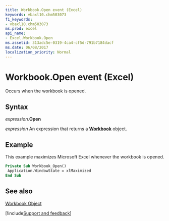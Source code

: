 ```yaml
---
title: Workbook.Open event (Excel)
keywords: vbaxl10.chm503073
f1_keywords:
- vbaxl10.chm503073
ms.prod: excel
api_name:
- Excel.Workbook.Open
ms.assetid: 313adc5e-0319-4ca4-cf5d-791b7184dacf
ms.date: 06/08/2017
localization_priority: Normal
---
```



# Workbook.Open event (Excel)

Occurs when the workbook is opened.


## Syntax

_expression_.**Open**

 _expression_ An expression that returns a **[Workbook](Excel.Workbook.md)** object.


## Example

This example maximizes Microsoft Excel whenever the workbook is opened.


```vb
Private Sub Workbook_Open() 
 Application.WindowState = xlMaximized 
End Sub
```


## See also


[Workbook Object](Excel.Workbook.md)

[!include[Support and feedback](~/includes/feedback-boilerplate.md)]
